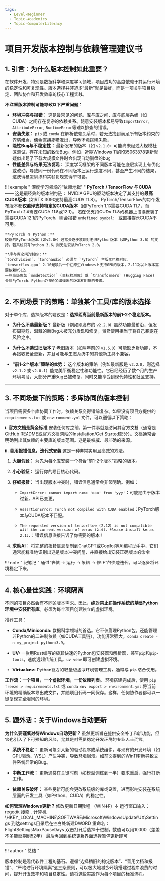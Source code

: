 ```yaml
---
tags:
  - Level-Beginner
  - Topic-Academics
  - Topic-ComputerLiteracy
---
```


# 项目开发版本控制与依赖管理建议书

## **1. 引言：为什么版本控制如此重要？**

在软件开发，特别是数据科学和深度学习领域，项目成功的高度依赖于其运行环境的稳定性和可复现性。版本选择并非追求“最新”就是最好，而是一项关乎项目稳定、团队协作和开发效率的核心工程实践。

**不注重版本控制可能导致以下严重问题：**

*   **环境冲突与报错：** 这是最常见的问题。库与库之间、库与底层系统（如CUDA）之间存在复杂的依赖关系。随意安装版本极易导致`ImportError`, `AttributeError`, `RuntimeError`等难以排查的错误。
*   **安装失败：** `pip` 或 `conda` 在解析依赖关系时，若无法找到满足所有版本约束的安装组合，便会直接报错退出，导致环境搭建失败。
*   **隐性Bug与不稳定性：** 最新发布的版本（如 `v2.1.0`）可能尚未经过大规模社区测试，存在未知的致命Bug。例如，近期Windows 11的KB5063878更新就疑似出现了下载大规模文件时会出现自动删盘的bug
*   **性能差异与结果无法复现：** 深度学习框架的不同版本可能在底层实现上有优化或改动，导致同一份代码在不同版本上运行速度不同，甚至产生不同的结果，这使得模型训练和实验复现变得不可能。

!!! example " 深度学习领域的“依赖地狱” "
    **PyTorch / TensorFlow 与 CUDA**—— 这是最经典的版本制约链：
    NVIDIA GPU的驱动版本决定了其支持的**最高CUDA版本**（如RTX 3090支持最高CUDA 11.8）。
    PyTorch/TensorFlow的每个发布版本都**仅编译支持特定的CUDA版本**（如PyTorch 1.13需要CUDA 11.7，而PyTorch 2.0需要CUDA 11.8或12.1）。
    若在仅支持CUDA 11.8的机器上错误安装了需要CUDA 12.1的PyTorch，则会报错 `undefined symbol: ` 或直接提示CUDA不可用。

    **PyTorch 与 Python：**
    较新的PyTorch版本（如v2.0+）通常会逐步放弃对老旧Python版本（如Python 3.6）的支持。若系统只有Python 3.6，则无法安装PyTorch 2.0。

    **库与库之间的制约：**
    `torchvision`、`torchaudio` 必须与 `PyTorch` 主版本严格对应。
    `tensorflow-gpu` 2.10是最后一个在原生Windows上支持GPU的版本，2.11及以上版本需要依赖WSL2。
    一些高级库如 `mmdetection` (目标检测库) 或 `transformers` (Hugging Face) 会对PyTorch、Python乃至GCC编译器的版本有明确的要求。

---

## **2. 不同场景下的策略：单独某个工具/库的版本选择**

对于单个库，选择版本的建议是：**选择距离当前最新版本的前1-2个稳定版本。**

*   **为什么不选最新版？**
    最新版（例如刚发布的 `v2.2.0`）虽然功能最前沿，但发布周期短，潜藏的新Bug未被充分发现和修复，贸然使用相当于将自己暴露在风险之中。

*   **为什么不选过旧版本？**
    老旧版本（如两年前的 `v1.5.0`）可能缺乏新功能，不再接收安全更新，并且可能与生态系统中的其他新工具不兼容。

*   **“前1-2个版本”策略的优势：**
    这个版本的策略（例如最新版是 `v2.2.0`，则选择 `v2.1.2` 或 `v2.0.1`）能完美平衡稳定性和功能性。它已经经历了数个月的生产环境考验，大部分严重Bug已被修复，同时又能享受到现代特性和社区支持。

---

## **3. 不同场景下的策略：多库协同的版本控制**

当项目需要多个库协同工作时，依赖关系变得错综复杂。如果没有项目方提供的 `requirements.txt` 或 `environment.yml` 文件，可以遵循以下策略：

**i. 官方文档是黄金标准**
安装任何库之前，第一件事就是访问其官方文档（通常是GitHub README或官方文档网站的Installation/Get Started部分）。文档通常会明确列出其依赖的主要库的版本范围。这是最权威、最准确的来源。

**ii. 善用报错信息，迭代式安装**
这是一种非常实用且高效的方法。
1.  **大胆假设：** 为先为每个库安装一个符合“前1-2个版本”策略的版本。
   
2.  **小心验证：** 运行你的项目核心代码。
   
3.  **仔细报错：** 当出现版本冲突时，错误信息通常会非常明确。例如：
    *   `ImportError: cannot import name 'xxx' from 'yyy'`：可能是由于版本过新，API已变更。   

    *   `AssertionError: Torch not compiled with CUDA enabled`：PyTorch版本与CUDA版本不匹配。

    *   `The requested version of tensorflow (2.12) is not compatible with the current version of keras (2.9). Please install keras 2.12.`：错误信息直接告诉了你需要的版本！
4.  **求助AI：** 将完整的报错信息复制到ChatGPT或Copilot等AI编程助手中，它们通常能精准地识别出这是版本冲突问题，并直接给出安装正确版本的命令

!!! note " 记笔记 "
    通过“安装 -> 运行 -> 报错 -> 修正”的快速迭代，可以逐步将环境稳定下来。

---

## **4. 核心最佳实践：环境隔离**

不同的项目必然会有不同的版本需求。因此，**绝对禁止在操作系统的基础Python环境中安装所有库**。必须为每个项目创建独立的虚拟环境。

推荐工具：

*  **Conda/Miniconda:** 数据科学领域的首选。它不仅管理Python包，还能管理非Python的二进制依赖（如CUDA工具链），功能非常强大。`conda create -n my_project python=3.9`。  

*  **UV:** 一款用Rust编写的极其快速的Python包安装器和解析器，兼容`pip`和`pip-tools`，速度远超传统工具。`uv venv` 即可创建虚拟环境。  

*  **Virtualenv:** Python官方的轻量级虚拟环境管理工具，通常与 `pip` 结合使用。

**工作流：一个项目，一个虚拟环境，一份依赖列表。**
环境搭建完成后，使用 `pip freeze > requirements.txt` 或 `conda env export > environment.yml` 将当前环境的精确版本导出成文件，并随项目代码一同保存。这样，任何协作者都可以一键复现完全相同的环境。

---

## **5. 题外话：关于Windows自动更新**

**为什么要谨慎对待Windows自动更新？**
虽然更新旨在提供安全补丁和新功能，但它也引入了不可预知的风险，尤其是对需要稳定开发环境的专业人士而言。

*  **系统不稳定：** 更新可能引入新的驱动程序或系统组件，与现有的开发环境（如GPU驱动、WSL）产生冲突，导致环境崩溃。如前文提到的Win11更新导致文件系统异常的Bug。

*  **中断工作流：** 更新通常在关键时刻（如模型训练到一半）要求重启，强行打断工作。

*  **依赖关系破坏：** 某些更新可能会更改系统级的库或设置，进而影响安装在系统层面的开发工具（如Python、CUDA）的稳定性。

**如何管理Windows更新？**
修改更新日期教程
（WIN➕R）↓
运行窗口输入：regedit
搜索：计算机\HKEY_LOCAL_MACHINE\SOFTWARE\Microsoft\WindowsUpdate\UX\Settings
到达settings目录后在空白处新建DWORD
重命名：FlightSettingsMaxPauseDays
双击打开后选择十进制，数值可以用10000（差差不多能延期到52年）
最后再回到系统更新界面选择暂停更新即可


---

!!! author " 总结 "

版本控制是现代软件工程的基石。遵循“选择稍旧的稳定版本”、“善用文档和报错”、“严格进行环境隔离”这三条原则，可以极大地减少环境搭建过程中浪费的时间，提升开发效率和项目稳定性。请将这些实践作为每个项目的标准流程。